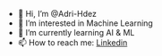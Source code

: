 - 👋 Hi, I’m @Adri-Hdez
- 👀 I’m interested in Machine Learning
- 🌱 I’m currently learning AI & ML
- 📫 How to reach me: [Linkedin](https://www.linkedin.com/in/adrián-hernández-suárez-9b2779239/)

<!---
Adri-Hdez/Adri-Hdez is a ✨ special ✨ repository because its `README.md` (this file) appears on your GitHub profile.
You can click the Preview link to take a look at your changes.
--->
